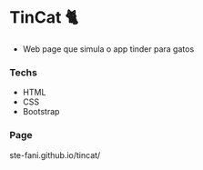 # TinCat 🐈 

- Web page que simula o app tinder para gatos 


### Techs
- HTML
- CSS 
- Bootstrap

### Page
ste-fani.github.io/tincat/
